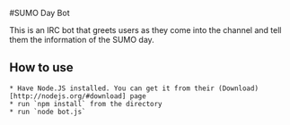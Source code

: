 #SUMO Day Bot

This is an IRC bot that greets users as they come into the channel and tell them the information of the SUMO day. 

## How to use

    * Have Node.JS installed. You can get it from their (Download)[http://nodejs.org/#download] page
    * run `npm install` from the directory
    * run `node bot.js`
